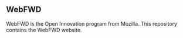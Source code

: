 ## WebFWD

WebFWD is the Open Innovation program from Mozilla.  This 
repository contains the WebFWD website.